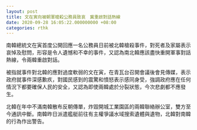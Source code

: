 ```yaml
---
layout: post
title: 文在寅向被朝軍槍殺公務員致哀　冀重啟對話熱線
date: 2020-09-28 16:05:22.000000000 +08:00
categories: rthk
---
```


南韓總統文在寅首度公開回應一名公務員日前被北韓槍殺事件，對死者及家屬表示哀悼及慰問，形容是令人遺憾和不幸的事件，又認為南北韓應該盡快重開軍事對話熱線，令兩韓重啟對話。

被指就事件對北韓的應對過度軟弱的文在寅，在青瓦台召開會議後會見傳媒，表示政府就事件深感歉疚，對國民感到的震驚和憤怒表示感同身受，強調政府應在任何情況下都要確保人民的安全，又認為即使兩韓處於分裂狀態，今次悲劇都不應發生。

北韓在年中不滿南韓散布反朝傳單，炸毀開城工業園區的兩韓聯絡辦公室，雙方至今通訊中斷。南韓昨日派遣艦艇前往有主權爭議水域搜索遺體與遺物，北韓對南韓的行為作出警告。
